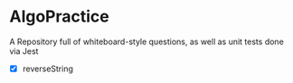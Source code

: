 # AlgoPractice
A Repository full of whiteboard-style questions, as well as unit tests done via Jest
- [x] reverseString
